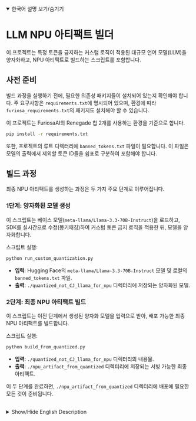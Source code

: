 <details open>
<summary>한국어 설명 보기/숨기기</summary>

# LLM NPU 아티팩트 빌더

이 프로젝트는 특정 토큰을 금지하는 커스텀 로직이 적용된 대규모 언어 모델(LLM)을 양자화하고, NPU 아티팩트로 빌드하는 스크립트를 포함합니다.

## 사전 준비

빌드 과정을 실행하기 전에, 필요한 의존성 패키지들이 설치되어 있는지 확인해야 합니다. 주 요구사항은 `requirements.txt`에 명시되어 있으며, 환경에 따라 `furiosa_requirements.txt`의 패키지도 설치해야 할 수 있습니다.

이 프로젝트는 FuriosaAI의 Renegade 칩 2개를 사용하는 환경을 기준으로 합니다.

```bash
pip install -r requirements.txt
```

또한, 프로젝트의 루트 디렉터리에 `banned_tokens.txt` 파일이 필요합니다. 이 파일은 모델의 출력에서 제외할 토큰 ID들을 쉼표로 구분하여 포함해야 합니다.

## 빌드 과정

최종 NPU 아티팩트를 생성하는 과정은 두 가지 주요 단계로 이루어집니다.

### 1단계: 양자화된 모델 생성

이 스크립트는 베이스 모델(`meta-llama/Llama-3.3-70B-Instruct`)을 로드하고, SDK를 실시간으로 수정(몽키패칭)하여 커스텀 토큰 금지 로직을 적용한 뒤, 모델을 양자화합니다.

스크립트 실행:
```bash
python run_custom_quantization.py
```

-   **입력**: Hugging Face의 `meta-llama/Llama-3.3-70B-Instruct` 모델 및 로컬의 `banned_tokens.txt` 파일.
-   **출력**: `./quantized_not_CJ_llama_for_npu` 디렉터리에 저장되는 양자화된 모델.

### 2단계: 최종 NPU 아티팩트 빌드

이 스크립트는 이전 단계에서 생성된 양자화 모델을 입력으로 받아, 배포 가능한 최종 NPU 아티팩트를 빌드합니다.

스크립트 실행:
```bash
python build_from_quantized.py
```

-   **입력**: `./quantized_not_CJ_llama_for_npu` 디렉터리의 내용물.
-   **출력**: `./npu_artifact_from_quantized` 디렉터리에 저장되는 서빙 가능한 최종 아티팩트.

이 두 단계를 완료하면, `./npu_artifact_from_quantized` 디렉터리에 배포에 필요한 모든 것이 준비됩니다.

</details>

<br>

<details>
<summary>Show/Hide English Description</summary>

# LLM NPU Artifact Builder

This project contains scripts to convert and build a quantized NPU artifact for a large language model (LLM) with custom token banning logic.

## Prerequisites

Before running the build process, ensure you have the necessary dependencies installed. The primary requirements are listed in `requirements.txt`. Depending on your setup, you may also need to install packages from `furiosa_requirements.txt`.

Additionally, this project is based on an environment using two Renegade chips from FuriosaAI.

```bash
pip install -r requirements.txt
```

You also need to have a `banned_tokens.txt` file in the root directory. This file should contain a comma-separated list of token IDs to be excluded from the model's output.

## Build Process

The process to create the final NPU artifact involves two main steps.

### Step 1: Create the Quantized Model

This script loads the base model (`meta-llama/Llama-3.3-70B-Instruct`), applies the custom token banning logic via monkey-patching the SDK, and then quantizes the model.

Execute the script:
```bash
python run_custom_quantization.py
```

-   **Input**: `meta-llama/Llama-3.3-70B-Instruct` from Hugging Face and the local `banned_tokens.txt`.
-   **Output**: A quantized model saved in the `./quantized_not_CJ_llama_for_npu` directory.

### Step 2: Build the Final NPU Artifact

This script takes the quantized model generated in the previous step and builds the final, deployable NPU artifact.

Execute the script:
```bash
python build_from_quantized.py
```

-   **Input**: The contents of the `./quantized_not_CJ_llama_for_npu` directory.
-   **Output**: The final artifact ready for serving, located in the `./npu_artifact_from_quantized` directory.

After completing these two steps, the `./npu_artifact_from_quantized` directory will contain everything needed for deployment.

</details>